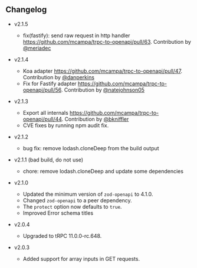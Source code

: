 ## Changelog

- v2.1.5
  - fix(fastify): send raw request in http handler https://github.com/mcampa/trpc-to-openapi/pull/63. Contribution by [@meriadec](https://github.com/meriadec)

- v2.1.4
  - Koa adapter https://github.com/mcampa/trpc-to-openapi/pull/47. Contribution by [@danperkins](https://github.com/danperkins)
  - Fix for Fastify adapter https://github.com/mcampa/trpc-to-openapi/pull/56. Contribution by [@natejohnson05](https://github.com/natejohnson05)

- v2.1.3

  - Export all internals https://github.com/mcampa/trpc-to-openapi/pull/44. Contribution by [@bkniffler](https://github.com/bkniffler)
  - CVE fixes by running npm audit fix.

- v2.1.2

   - bug fix: remove lodash.cloneDeep from the build output

- v2.1.1 (bad build, do not use)

  - chore: remove lodash.cloneDeep and update some dependencies

- v2.1.0

  - Updated the minimum version of `zod-openapi` to 4.1.0.
  - Changed `zod-openapi` to a peer dependency.
  - The `protect` option now defaults to `true`.
  - Improved Error schema titles

- v2.0.4

  - Upgraded to tRPC 11.0.0-rc.648.

- v2.0.3

  - Added support for array inputs in GET requests.
